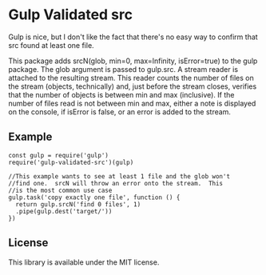 # Gulp Validated src

Gulp is nice, but I don't like the fact that there's no easy way to confirm that src found at least one file.

This package adds srcN(glob, min=0, max=Infinity, isError=true) to the gulp package.  The glob argument is passed to gulp.src.  A stream reader
is attached to the resulting stream.  This reader counts the number of files on the stream (objects, technically) and, just before the stream closes,
verifies that the number of objects is between min and max (inclusive).  If the number of files read is not between min and max, either a note is displayed
on the console, if isError is false, or an error is added to the stream.



## Example

    const gulp = require('gulp')
    require('gulp-validated-src')(gulp)

    //This example wants to see at least 1 file and the glob won't 
    //find one.  srcN will throw an error onto the stream.  This 
    //is the most common use case
    gulp.task('copy exactly one file', function () {
      return gulp.srcN('find 0 files', 1)
      .pipe(gulp.dest('target/'))
    })


## License

This library is available under the MIT license.
